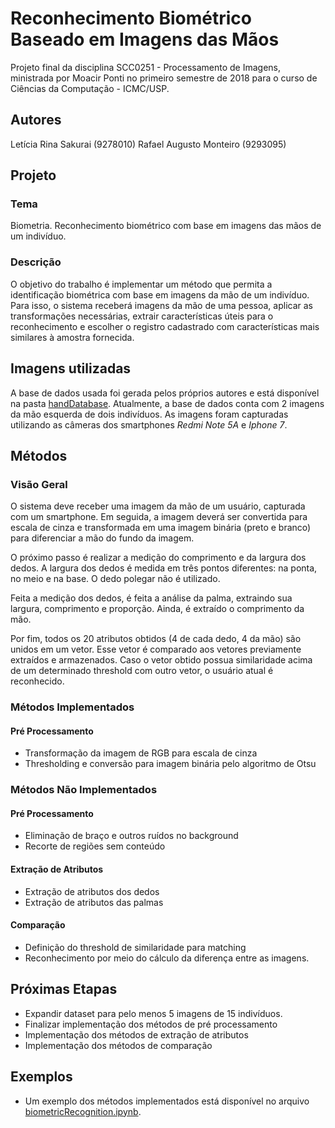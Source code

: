 
# Reconhecimento Biométrico Baseado em Imagens das Mãos
Projeto final da disciplina SCC0251 - Processamento de Imagens, ministrada por Moacir Ponti no primeiro semestre de 2018 para o curso de Ciências da Computação - ICMC/USP.

## Autores
Letícia Rina Sakurai (9278010)
Rafael Augusto Monteiro (9293095)

## Projeto
### Tema
Biometria. Reconhecimento biométrico com base em imagens das mãos de um indivíduo.

### Descrição
O objetivo do trabalho é implementar um método que permita a identificação biométrica com base em imagens da mão de um indivíduo. Para isso, o sistema receberá imagens da mão de uma pessoa, aplicar as transformações necessárias, extrair características úteis para o reconhecimento e escolher o registro cadastrado com características mais similares à amostra fornecida.

## Imagens utilizadas
A base de dados usada foi gerada pelos próprios autores e está disponível na pasta [handDatabase](handDatabase). 
Atualmente, a base de dados conta com 2 imagens da mão esquerda de dois indivíduos. As imagens foram capturadas utilizando as câmeras dos smartphones *Redmi Note 5A* e *Iphone 7*.

## Métodos

### Visão Geral 
O sistema deve receber uma imagem da mão de um usuário, capturada com um smartphone.
Em seguida, a imagem deverá ser convertida para escala de cinza e transformada em uma imagem binária (preto e branco) para diferenciar a mão do fundo da imagem.

O próximo passo é realizar a medição do comprimento e da largura dos dedos. A largura dos dedos é medida em três pontos diferentes: na ponta, no meio e na base. O dedo polegar não é utilizado.

Feita a medição dos dedos, é feita a análise da palma, extraindo sua largura, comprimento e proporção. Ainda, é extraído o comprimento da mão.

Por fim, todos os 20 atributos obtidos (4 de cada dedo, 4 da mão) são unidos em um vetor. Esse vetor é comparado aos vetores previamente extraídos e armazenados. Caso o vetor obtido possua similaridade acima de um determinado threshold com outro vetor, o usuário atual é reconhecido.

### Métodos Implementados
#### Pré Processamento
* Transformação da imagem de RGB para escala de cinza
* Thresholding e conversão para imagem binária pelo algoritmo de Otsu

### Métodos Não Implementados
#### Pré Processamento
* Eliminação de braço e outros ruídos no background
* Recorte de regiões sem conteúdo
#### Extração de Atributos
* Extração de atributos dos dedos
* Extração de atributos das palmas
#### Comparação
* Definição do threshold de similaridade para matching
* Reconhecimento por meio do cálculo da diferença entre as imagens.

## Próximas Etapas
* Expandir dataset para pelo menos 5 imagens de 15 indivíduos.
* Finalizar implementação dos métodos de pré processamento
* Implementação dos métodos de extração de atributos
* Implementação dos métodos de comparação

## Exemplos
- Um exemplo dos métodos implementados está disponível no arquivo [biometricRecognition.ipynb](biometricRecognition.ipynb). 
